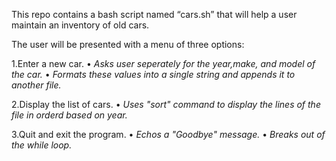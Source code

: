 This repo contains a bash script named “cars.sh” that will help a user maintain an inventory of old cars.
 
The user will be presented with a menu of three options:

1.Enter a new car.
   • *Asks user seperately for the year,make, and model of the car.*
   • *Formats these values into a single string and appends it to another file.*

2.Display the list of cars.
   • *Uses "sort" command to display the lines of the file in orderd based on year.*

3.Quit and exit the program.
   • *Echos a "Goodbye" message.*
   • *Breaks out of the while loop.*

